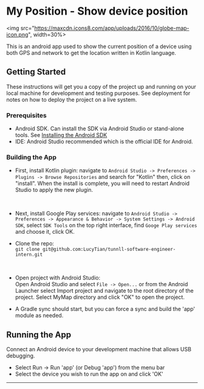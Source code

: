 
# My Position - Show device position
<img   src="https://maxcdn.icons8.com/app/uploads/2016/10/globe-map-icon.png", width=30%>

This is an android app used to show the current position of a device using both GPS and network to get the location written in Kotlin language.

## Getting Started
These instructions will get you a copy of the project up and running on your local machine for development and testing purposes. See deployment for notes on how to deploy the project on a live system.

### Prerequisites
* Android SDK. Can install the SDK via Android Studio or stand-alone tools. See [Installing the Android SDK](http://developer.android.com/sdk/installing/index.html)
* IDE: Android Studio recommended which is the official IDE for Android.

### Building the App
* First, install Kotlin plugin: navigate to `Android Studio -> Preferences -> Plugins -> Browse Repositories` and search for "Kotlin" then, click on "install". When the install is complete, you will need to restart Android Studio to apply the new plugin.
<br>

* Next, install Google Play services: navigate to `Android Studio -> Preferences -> Appearance & Behavior -> System Settings -> Android SDK`, select `SDK Tools` on the top right interface, find `Googe Play services` and choose it, click OK.

* Clone the repo:<br>
`git clone git@github.com:LucyTian/tunnll-software-engineer-intern.git`
<br>

* Open project with Android Studio:<br>
Open Android Studio and select `File -> Open...` or from the Android Launcher select Import project and navigate to the root directory of the project. Select MyMap directory and click "OK" to open the project.

* A Gradle sync should start, but you can force a sync and build the 'app' module as needed.

## Running the App
Connect an Android device to your development machine that allows USB debugging.
* Select Run -> Run 'app' (or Debug 'app') from the menu bar
* Select the device you wish to run the app on and click 'OK'


- - -
